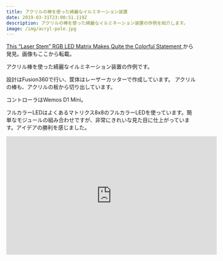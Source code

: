```yaml
---
title: アクリルの棒を使った綺麗なイルミネーション装置
date: 2019-03-31T23:00:51.119Z
description: アクリルの棒を使った綺麗なイルミネーション装置の作例を紹介します。
image: /img/acryl-pole.jpg
---
```

[This “Laser Stem” RGB LED Matrix Makes Quite the Colorful Statement](https://blog.hackster.io/this-laser-stem-rgb-led-matrix-makes-quite-the-colorful-statement-49e7143adde1)から発見。画像もここから転載。

アクリル棒を使った綺麗なイルミネーション装置の作例です。

設計はFusion360で行い、筐体はレーザーカッターで作成しています。
アクリルの棒も、アクリルの板から切り出しています。

コントローラはWemos D1 Mini。

フルカラーLEDはよくあるマトリクス8x8のフルカラーLEDを使っています。簡単なモジュールの組み合わせですが、非常にきれいな見た目に仕上がっています。アイデアの勝利を感じました。

<iframe width="560" height="315" src="https://www.youtube.com/embed/PjKqbAzZj5k" frameborder="0" allow="accelerometer; autoplay; encrypted-media; gyroscope; picture-in-picture" allowfullscreen></iframe>
